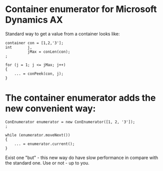 # Container enumerator for Microsoft Dynamics AX

Standard way to get a value from a container looks like:<br/>
```
container con = [1,2,'3'];
int       j,
          jMax = conLen(con);
;

for (j = 1; j <= jMax; j++)
{
    ... = conPeek(con, j);
}
```

# The container enumerator adds the new convenient way:
```
ConEnumerator enumerator = new ConEnumerator([1, 2, '3']);
;

while (enumerator.moveNext())
{
    ... = enumerator.current();
}
```
Exist one "but" - this new way do have slow performance in compare with the standard one.
Use or not - up to you.
